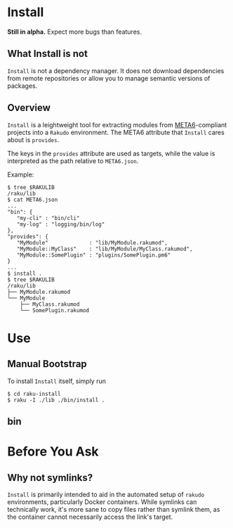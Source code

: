 
# Install

**Still in alpha.** Expect more bugs than features.

## What Install is not

`Install` is not a dependency manager. It does not download dependencies from remote repositories or allow you to manage semantic versions of packages.

## Overview

`Install` is a leightweight tool for extracting modules from [META6](https://github.com/jonathanstowe/META6)-compliant projects into a `Rakudo` environment. The META6 attribute that `Install` cares about is `provides`.

The keys in the `provides` attribute are used as targets, while the value is interpreted as the path relative to `META6.json`.

Example:

```
$ tree $RAKULIB
/raku/lib
$ cat META6.json
...
"bin": {
   "my-cli" : "bin/cli"
   "my-log" : "logging/bin/log"
},
"provides": {
   "MyModule"             : "lib/MyModule.rakumod",
   "MyModule::MyClass"    : "lib/MyModule/MyClass.rakumod",
   "MyModule::SomePlugin" : "plugins/SomePlugin.pm6"
}
...
$ install .
$ tree $RAKULIB
/raku/lib
├── MyModule.rakumod
└── MyModule
    ├── MyClass.rakumod
    └── SomePlugin.rakumod

```

# Use

## Manual Bootstrap

To install `Install` itself, simply run

    $ cd raku-install
    $ raku -I ./lib ./bin/install .

## bin

# Before You Ask

## Why not symlinks?

`Install` is primarily intended to aid in the automated setup of `rakudo` environments, particularly Docker containers. While symlinks can technically work, it's more sane to copy files rather than symlink them, as the container cannot necessarily access the link's target.

